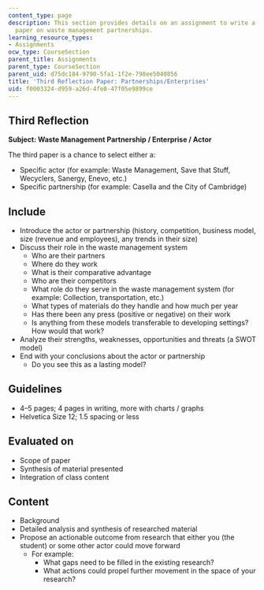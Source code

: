 ```yaml
---
content_type: page
description: This section provides details on an assignment to write a reflection
  paper on waste management partnerships.
learning_resource_types:
- Assignments
ocw_type: CourseSection
parent_title: Assignments
parent_type: CourseSection
parent_uid: d75dc184-9790-5fa1-1f2e-798ee5040856
title: 'Third Reflection Paper: Partnerships/Enterprises'
uid: f0003324-d959-a26d-4fe0-47f05e9899ce
---
```


Third Reflection
----------------

**Subject: Waste Management Partnership / Enterprise / Actor**

The third paper is a chance to select either a:

*   Specific actor (for example: Waste Management, Save that Stuff, Wecyclers, Sanergy, Enevo, etc.)
*   Specific partnership (for example: Casella and the City of Cambridge)

Include
-------

*   Introduce the actor or partnership (history, competition, business model, size (revenue and employees), any trends in their size)
*   Discuss their role in the waste management system
    *   Who are their partners
    *   Where do they work
    *   What is their comparative advantage
    *   Who are their competitors
    *   What role do they serve in the waste management system (for example: Collection, transportation, etc.)
    *   What types of materials do they handle and how much per year
    *   Has there been any press (positive or negative) on their work
    *   Is anything from these models transferable to developing settings? How would that work?
*   Analyze their strengths, weaknesses, opportunities and threats (a SWOT model)
*   End with your conclusions about the actor or partnership
    *   Do you see this as a lasting model?

Guidelines
----------

*   4–5 pages; 4 pages in writing, more with charts / graphs
*   Helvetica Size 12; 1.5 spacing or less

Evaluated on
------------

*   Scope of paper
*   Synthesis of material presented
*   Integration of class content

Content
-------

*   Background
*   Detailed analysis and synthesis of researched material
*   Propose an actionable outcome from research that either you (the student) or some other actor could move forward
    *   For example:
        *   What gaps need to be filled in the existing research?
        *   What actions could propel further movement in the space of your research?